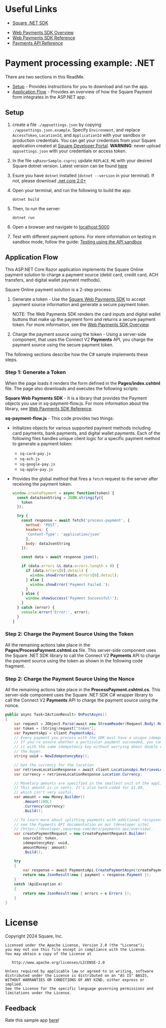 # Useful Links

* [Square .NET SDK](https://developer.squareup.com/docs/sdks/dotnet)
- [Web Payments SDK Overview](https://developer.squareup.com/docs/web-payments/overview)
- [Web Payments SDK Reference](https://developer.squareup.com/reference/sdks/web/payments)
- [Payments API Reference](https://developer.squareup.com/reference/square/payments-api)

# Payment processing example: .NET

There are two sections in this ReadMe.
* [Setup](#setup) - Provides instructions for you to download and run the app.
* [Application Flow](#application-flow) - Provides an overview of how the Square Payment form integrates in the ASP.NET app.

## Setup
1. create a file `./appsettings.json` by copying `./appsettings.json.example`. Specify `Environment`, and replace `AccessToken`, `LocationId`, and `ApplicationId` with your sandbox or production credentials. You can get your credentials from your Square application created at [Square Developer Portal](https://developer.squareup.com/apps).
<b>WARNING</b>: never upload `appsettings.json` with your credentials or access token.

1. In the file `sqRazorSample.csproj` update `REPLACE_ME` with your desired Square dotnet version. Latest version can be found [here](https://developer.squareup.com/docs/sdks/dotnet)

1. Esure you have `dotnet` installed (`dotnet --version` in your terminal). If not, please download [.net core 2.0+](https://www.microsoft.com/net/download/)

1. Open your terminal, and run the following to build the app:

    ```
    dotnet build
    ```

1. Then, to run the server:

    ```
    dotnet run
    ```

1. Open a browser and navigate to [localhost:5000](http://localhost:5000)

1. Test with different payment options. For more information on testing in sandbox mode, follow the guide: [Testing using the API sandbox](https://developer.squareup.com/docs/testing/sandbox)


## Application Flow

This ASP.NET Core Razor application implements the Square Online payment solution to charge a payment source (debit card, credit card, ACH transfers, and digital wallet payment methods).

Square Online payment solution is a 2-step process:

1. Generate a token - Use the [Square Web Payments SDK](https://developer.squareup.com/reference/sdks/web/payments) to accept payment source information and generate a secure payment token.


   NOTE: The Web Payments SDK renders the card inputs and digital wallet buttons that make up the payment form and returns a secure payment token. For more information, see the [Web Payments SDK Overview](https://developer.squareup.com/docs/web-payments/overview).


2. Charge the payment source using the token - Using a server-side component, that uses the Connect V2
   **Payments** API, you charge the payment source using the secure payment token.

The following sections describe how the C# sample implements these steps.

### Step 1: Generate a Token

When the page loads it renders the form defined in the **Pages/index.cshtml** file. The page also downloads and executes the following scripts:

**Square Web Payments SDK** - It is a library that provides the Payment objects you use in sq-payment-flow.js. For more information about the library, see [Web Payments SDK Reference](https://developer.squareup.com/reference/sdks/web/payments).

**sq-payment-flow.js** - This code provides two things:

- Initializes objects for various supported payment methods including card payments, bank payments, and digital wallet payments. Each of the following files handles unique client logic for a specific payment method to generate a payment token:

  - `sq-card-pay.js`
  - `sq-ach.js`
  - `sq-google-pay.js`
  - `sq-apple-pay.js`

- Provides the global method that fires a `fetch` request to the server after receiving the payment token.
  ```javascript
  window.createPayment = async function(token) {
    const dataJsonString = JSON.stringify({
      token
    });

    try {
      const response = await fetch('process-payment', {
        method: 'POST',
        headers: {
        'Content-Type': 'application/json'
        },
        body: dataJsonString
      });

      const data = await response.json();

      if (data.errors && data.errors.length > 0) {
        if (data.errors[0].detail) {
          window.showError(data.errors[0].detail);
        } else {
          window.showError('Payment Failed.');
        }
      } else {
        window.showSuccess('Payment Successful!');
      }
    } catch (error) {
      console.error('Error:', error);
    }
  }
  ```

### Step 2: Charge the Payment Source Using the Token

All the remaining actions take place in the **Pages/ProcessPayment.cshtml.cs** file. This server-side component uses the Square .NET SDK library to call the Connect V2 **Payments** API to charge the payment source using the token as shown in the following code fragment.

### Step 2: Charge the Payment Source Using the Nonce
All the remaining actions take place in the **ProcessPayment.cshtml.cs**.  This server-side component uses the Square .NET SDK C# wrapper library to call the Connect V2 **Payments** API to charge the payment source using the nonce.
```csharp
public async Task<IActionResult> OnPostAsync()
{
    var request = JObject.Parse(await new StreamReader(Request.Body).ReadToEndAsync());
    var token = (String)request["token"];
    var PaymentsApi = client.PaymentsApi;
    // Every payment you process with the SDK must have a unique idempotency key.
    // If you're unsure whether a particular payment succeeded, you can reattempt
    // it with the same idempotency key without worrying about double charging
    // the buyer.
    string uuid = NewIdempotencyKey();

    // Get the currency for the location
    var retrieveLocationResponse = await client.LocationsApi.RetrieveLocationAsync(locationId: locationId);
    var currency = retrieveLocationResponse.Location.Currency;

    // Monetary amounts are specified in the smallest unit of the applicable currency.
    // This amount is in cents. It's also hard-coded for $1.00,
    // which isn't very useful.
    var amount = new Money.Builder()
        .Amount(100L)
        .Currency(currency)
        .Build();

    // To learn more about splitting payments with additional recipients,
    // see the Payments API documentation on our [developer site]
    // (https://developer.squareup.com/docs/payments-api/overview).
    var createPaymentRequest = new CreatePaymentRequest.Builder(
        sourceId: token,
        idempotencyKey: uuid,
        amountMoney: amount)
        .Build();

    try
    {
        var response = await PaymentsApi.CreatePaymentAsync(createPaymentRequest);
        return new JsonResult(new { payment = response.Payment });
    }
    catch (ApiException e)
    {
        return new JsonResult(new { errors = e.Errors });
    }
}
```

# License

Copyright 2024 Square, Inc.
​
```
Licensed under the Apache License, Version 2.0 (the "License");
you may not use this file except in compliance with the License.
You may obtain a copy of the License at
​
   http://www.apache.org/licenses/LICENSE-2.0
​
Unless required by applicable law or agreed to in writing, software
distributed under the License is distributed on an "AS IS" BASIS,
WITHOUT WARRANTIES OR CONDITIONS OF ANY KIND, either express or implied.
See the License for the specific language governing permissions and
limitations under the License.
```

## Feedback
Rate this sample app [here](https://delighted.com/t/Z1xmKSqy)!